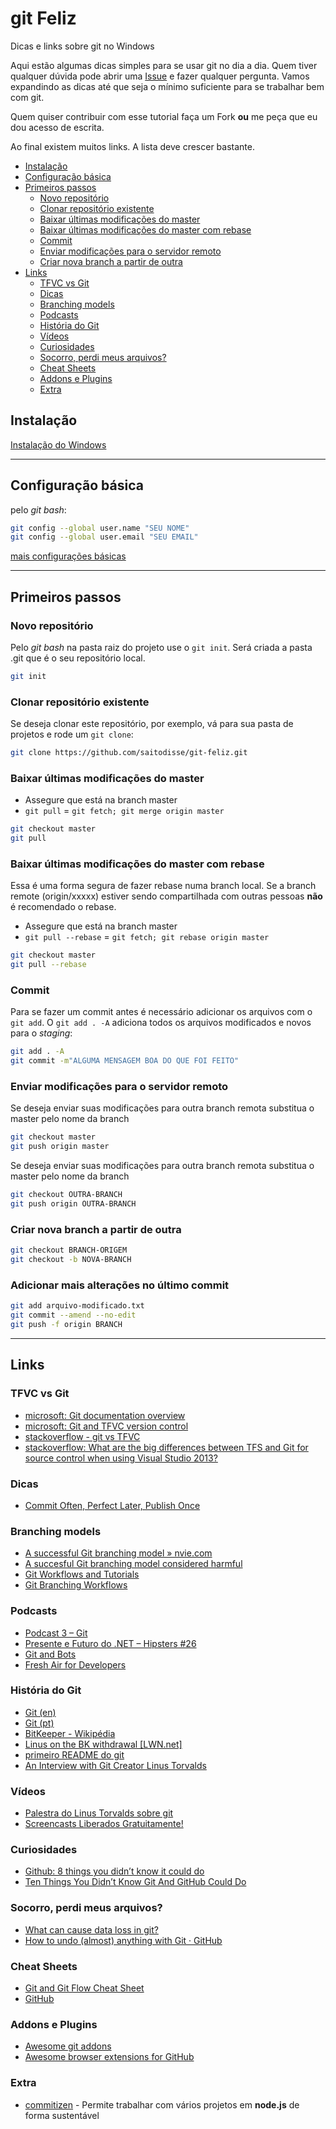 # git Feliz

Dicas e links sobre git no Windows


Aqui estão algumas dicas simples para se usar git no dia a dia.
Quem tiver qualquer dúvida pode abrir uma [Issue](https://github.com/saitodisse/git-feliz/issues/new) e fazer qualquer pergunta. Vamos expandindo as dicas até que seja o mínimo suficiente para se trabalhar bem com git.


Quem quiser contribuir com esse tutorial faça um Fork **ou** me peça que eu dou acesso de escrita.


Ao final existem muitos links. A lista deve crescer bastante.


<!-- MarkdownTOC -->

- [Instalação](#instalação)
- [Configuração básica](#configuração-básica)
- [Primeiros passos](#primeiros-passos)
    - [Novo repositório](#novo-repositório)
    - [Clonar repositório existente](#clonar-repositório-existente)
    - [Baixar últimas modificações do master](#baixar-últimas-modificações-do-master)
    - [Baixar últimas modificações do master com rebase](#baixar-últimas-modificações-do-master-com-rebase)
    - [Commit](#commit)
    - [Enviar modificações para o servidor remoto](#enviar-modificações-para-o-servidor-remoto)
    - [Criar nova branch a partir de outra](#criar-nova-branch-a-partir-de-outra)
- [Links](#links)
    - [TFVC vs Git](#tfvc-vs-git)
    - [Dicas](#dicas)
    - [Branching models](#branching-models)
    - [Podcasts](#podcasts)
    - [História do Git](#história-do-git)
    - [Vídeos](#vídeos)
    - [Curiosidades](#curiosidades)
    - [Socorro, perdi meus arquivos?](#socorro-perdi-meus-arquivos)
    - [Cheat Sheets](#cheat-sheets)
    - [Addons e Plugins](#addons-e-plugins)
    - [Extra](#extra)

<!-- /MarkdownTOC -->

## Instalação

[Instalação do Windows](https://git-scm.com/downloads)

-----------

## Configuração básica

pelo _git bash_:

```sh
git config --global user.name "SEU NOME"
git config --global user.email "SEU EMAIL"
```

[mais configurações básicas](https://git-scm.com/book/en/v2/Getting-Started-First-Time-Git-Setup)

-----------

## Primeiros passos

### Novo repositório

Pelo _git bash_ na pasta raiz do projeto use o `git init`. Será criada a pasta .git que é o seu repositório local.

```sh
git init
```

### Clonar repositório existente

Se deseja clonar este repositório, por exemplo, vá para sua pasta de projetos e rode um `git clone`:

```sh
git clone https://github.com/saitodisse/git-feliz.git
```


### Baixar últimas modificações do master

* Assegure que está na branch master
* `git pull` = `git fetch; git merge origin master`

```sh
git checkout master
git pull
```


### Baixar últimas modificações do master com rebase

Essa é uma forma segura de fazer rebase numa branch local.
Se a branch remote (origin/xxxxx) estiver sendo compartilhada com outras pessoas **não** é recomendado o rebase.

* Assegure que está na branch master
* `git pull --rebase` = `git fetch; git rebase origin master`

```sh
git checkout master
git pull --rebase
```


### Commit

Para se fazer um commit antes é necessário adicionar os arquivos com o `git add`. O `git add . -A` adiciona todos os arquivos modificados e novos para o _staging_:

```sh
git add . -A
git commit -m"ALGUMA MENSAGEM BOA DO QUE FOI FEITO"
```


### Enviar modificações para o servidor remoto

Se deseja enviar suas modificações para outra branch remota substitua o master pelo nome da branch

```sh
git checkout master
git push origin master
```

Se deseja enviar suas modificações para outra branch remota substitua o master pelo nome da branch

```sh
git checkout OUTRA-BRANCH
git push origin OUTRA-BRANCH
```


### Criar nova branch a partir de outra

```sh
git checkout BRANCH-ORIGEM
git checkout -b NOVA-BRANCH
```

### Adicionar mais alterações no último commit

```sh
git add arquivo-modificado.txt
git commit --amend --no-edit
git push -f origin BRANCH
```

-----------

## Links

### TFVC vs Git

- [microsoft: Git documentation overview](https://visualstudio.com/pt-br/docs/git/overview)
- [microsoft: Git and TFVC version control](https://visualstudio.com/en-us/docs/tfvc/comparison-git-tfvc)
- [stackoverflow - git vs TFVC](http://stackoverflow.com/questions/33004650/should-we-use-git-or-tfvc-on-a-tfs-2015)
- [stackoverflow: What are the big differences between TFS and Git for source control when using Visual Studio 2013?](http://stackoverflow.com/questions/20107701/what-are-the-big-differences-between-tfs-and-git-for-source-control-when-using-v)

### Dicas

- [Commit Often, Perfect Later, Publish Once](https://sethrobertson.github.io/GitBestPractices)

### Branching models

- [A successful Git branching model » nvie.com](http://nvie.com/posts/a-successful-git-branching-model)
- [A succesful Git branching model considered harmful](https://barro.github.io/2016/02/a-succesful-git-branching-model-considered-harmful)
- [Git Workflows and Tutorials](https://atlassian.com/git/tutorials/comparing-workflows/centralized-workflow)
- [Git Branching Workflows](https://git-scm.com/book/en/v2/Git-Branching-Branching-Workflows)

### Podcasts

- [Podcast 3 – Git](https://blog.lambda3.com.br/2016/06/podcast-3-git)
- [Presente e Futuro do .NET – Hipsters #26](http://hipsters.tech/passado-e-futuro-do-net-hipsters-26)
- [Git and Bots](http://msdevshow.com/2016/11/git-and-bots-with-sarah-sexton)
- [Fresh Air for Developers](http://hanselminutes.com/359/git-support-within-visual-studio)

### História do Git

- [Git (en)](https://en.wikipedia.org/wiki/Git)
- [Git (pt)](https://pt.wikipedia.org/wiki/Git)
- [BitKeeper - Wikipédia](https://pt.wikipedia.org/wiki/BitKeeper)
- [Linus on the BK withdrawal [LWN.net]](https://lwn.net/Articles/130681)
- [primeiro README do git](https://github.com/git/git/blob/e83c5163316f89bfbde7d9ab23ca2e25604af290/README)
- [An Interview with Git Creator Linus Torvalds](https://linux.com/blog/10-years-git-interview-git-creator-linus-torvalds)

### Vídeos

- [Palestra do Linus Torvalds sobre git](https://youtube.com/watch?v=4XpnKHJAok8)
- [Screencasts Liberados Gratuitamente!](http://akitaonrails.com/2012/04/09/screencasts-liberados-gratuitamente)

### Curiosidades

- [Github: 8 things you didn’t know it could do](https://medium.com/@RecastAI/github-8-things-you-didn-t-know-it-could-do-af721f17737c)
- [Ten Things You Didn’t Know Git And GitHub Could Do](https://owenou.com/ten-things-you-didnt-know-git-and-github-could-do)

### Socorro, perdi meus arquivos?

- [What can cause data loss in git?](http://stackoverflow.com/questions/21048765/what-can-cause-data-loss-in-git)
- [How to undo (almost) anything with Git · GitHub](https://github.com/blog/2019-how-to-undo-almost-anything-with-git)

### Cheat Sheets

- [Git and Git Flow Cheat Sheet](https://github.com/arslanbilal/git-cheat-sheet)
- [GitHub](https://github.com/git-tips/tips)

### Addons e Plugins

- [Awesome git addons](https://github.com/stevemao/awesome-git-addons)
- [Awesome browser extensions for GitHub](https://github.com/stefanbuck/awesome-browser-extensions-for-github)

### Extra

- [commitizen](https://github.com/commitizen/cz-cli) - Permite trabalhar com vários projetos em **node.js** de forma sustentável
